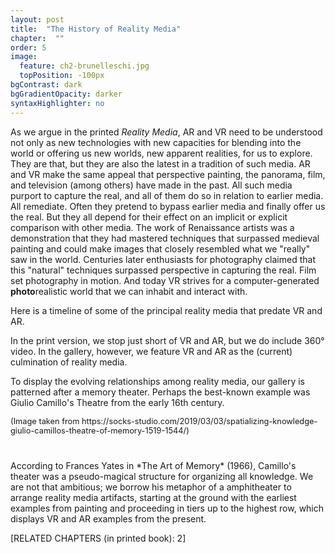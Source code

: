 ```yaml
---
layout: post
title:  "The History of Reality Media"
chapter:  ""
order: 5
image:
  feature: ch2-brunelleschi.jpg
  topPosition: -100px
bgContrast: dark
bgGradientOpacity: darker
syntaxHighlighter: no
---
```


As we argue in the printed <i>Reality Media</i>, AR and VR need to be understood not only as new technologies with new capacities for blending into the world or offering us new worlds, new apparent realities, for us to explore. They are that, but they are also the latest in a tradition of such media. AR and VR make the same appeal that perspective painting, the panorama, film, and television (among others) have made in the past. All such media purport to capture the real, and all of them do so in relation to earlier media. All remediate. Often they pretend to bypass earlier media and finally offer us the real. But they all depend for their effect on an implicit or explicit comparison with other media. The work of Renaissance artists was a demonstration that they had mastered techniques that surpassed medieval painting and could make images that closely resembled what we "really" saw in the world. Centuries later enthusiasts for photography claimed that this "natural" techniques surpassed perspective in capturing the real. Film set photography in motion. And today VR strives for a computer-generated **photo**realistic world that we can inhabit and interact with. 

Here is a timeline of some of the principal reality media that predate VR and AR. 
<div class="img img--fullContainer img--6xLeading" style="background-image: url({{ site.baseurl_book_img }}timeline.jpg);"></div>

In the print version, we stop just short of VR and AR, but we do include 360° video. In the gallery, however, we feature VR and AR as the (current) culmination of reality media. 

To display the evolving relationships among reality media, our gallery is patterned after a memory theater. Perhaps the best-known example was Giulio Camillo's Theatre from the early 16th century.

<div class="img img--fullContainer img--10xLeading" style="background-image: url({{ site.baseurl_book_img }}memory-theater-02.jpg);"></div>

<div style="font-size:.8rem";>(Image taken from https://socks-studio.com/2019/03/03/spatializing-knowledge-giulio-camillos-theatre-of-memory-1519-1544/) </div>

<div style="margin-top:40px"> </div>
According to Frances Yates in *The Art of Memory* (1966), Camillo's theater was a pseudo-magical structure for organizing all knowledge. We are not that ambitious; we borrow his metaphor of a amphitheater to arrange reality media artifacts, starting at the ground with the earliest examples from painting and proceeding in tiers up to the highest row, which displays VR and AR examples from the present.



\[RELATED CHAPTERS (in printed book): 2\]